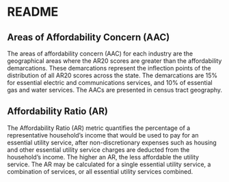 # README

## Areas of Affordability Concern (AAC)

The areas of affordability concern (AAC) for each industry are the geographical areas where the AR20 scores are greater than the affordability demarcations. These demarcations represent the inflection points of the distribution of all AR20 scores across the state. The demarcations are 15% for essential electric and communications services, and 10% of essential gas and water services. The AACs are presented in census tract geography.

## Affordability Ratio (AR)

The Affordability Ratio (AR) metric quantifies the percentage of a representative household’s income that would be used to pay for an essential utility service, after non-discretionary expenses such as housing and other essential utility service charges are deducted from the household’s income.  The higher an AR, the less affordable the utility service.  The AR may be calculated for a single essential utility service, a combination of services, or all essential utility services combined.
